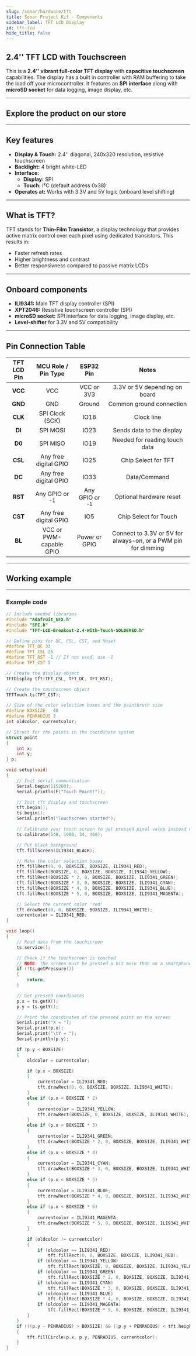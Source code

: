 ```yaml
---
slug: /sonar/hardware/tft
title: Sonar Project Kit - Components
sidebar_label: TFT LCD Display
id: tft-lcd
hide_title: false
---
```


## 2.4'' TFT LCD with Touchscreen
This is a **2.4'' vibrant full-color TFT display** with **capacitive touchscreen** capabilities. The display has a built in controller with RAM buffering to take the load off your microcontroller. It features an **SPI interface** along with **microSD socket** for data logging, image display, etc.

<CenteredImage src="/img/tft-lcd/tftlcd.png" alt="Image of TFT LCD Breakout" caption="2.4 inch TFT LCD Touch Breakout" width="600px"/>

---
## Explore the product on our store

<QuickLink 
  title="2.4'' TFT LCD Breakout with Touchscreen" description="333211"
  url="https://soldered.com/product/tft-lcd-breakout-2-4-with-touch/"
  image="/img/tft-lcd/tftlcd.png" 
/>

---

## Key features
- **Display & Touch:** 2.4'' diagonal, 240x320 resolution, resistive  touchscreen
- **Backlight:** 4 bright white-LED
- **Interface:**
  - **Display:** SPI
  - **Touch:** I²C (default address 0x38)
- **Operates at:** Works with 3.3V and 5V logic (onboard level shifting)

---

## What is TFT?
TFT stands for **Thin-Film Transistor**, a display technology that provides active matrix control over each pixel using dedicated transistors. This results in:
- Faster refresh rates
- Higher brightness and contrast
- Better responsivness compared to passive matrix LCDs

---

## Onboard components
- **ILI9341:** Main TFT display controller (SPI)
- **XPT2046:** Resistive touchscreen controller (SPI)
- **microSD socket:** SPI interface for data logging, image display, etc.
- **Level-shifter** for 3.3V and 5V compatibility

---

## Pin Connection Table

| TFT LCD Pin | MCU Role / Pin Type | ESP32 Pin | Notes |
|:---:|:---:|:---:|:---:|
| **VCC** | VCC | VCC or 3V3 | 3.3V or 5V depending on board |
| **GND** | GND | Ground | Common ground connection |
| **CLK** | SPI Clock (SCK)| IO18 | Clock line |
| **DI** | SPI MOSI | IO23 | Sends data to the display |
| **D0** | SPI MISO	 | IO19 | Needed for reading touch data |
| **CSL** | Any free digital GPIO | IO25 | Chip Select for TFT |
| **DC** | Any free digital GPIO| IO33 | Data/Command |
| **RST** | Any GPIO or `-1` | Any GPIO or `-1` | Optional hardware reset |
| **CST** | Any free digital GPIO | IO5 | Chip Select for Touch | 
| **BL** | VCC or PWM-capable GPIO | Power or GPIO | Connect to 3.3V or 5V for always-on, or a PWM pin for dimming |

---

## Working example

<ReactPlayer src='../../../videos/sonar-project/tft-demo.mp4' width='100%' height='auto' muted='true' autoPlay='true' loop='true'/>

---

### Example code

```cpp
// Include needed libraries
#include "Adafruit_GFX.h"
#include "SPI.h"
#include "TFT-LCD-Breakout-2.4-With-Touch-SOLDERED.h"

// Define pins for DC, CSL, CST, and Reset
#define TFT_DC 33
#define TFT_CSL 25
#define TFT_RST -1 // If not used, use -1
#define TFT_CST 5

// Create the display object
TFTDisplay tft(TFT_CSL, TFT_DC, TFT_RST);

// Create the touchscreen object
TFTTouch ts(TFT_CST);

// Size of the color selection boxes and the paintbrush size
#define BOXSIZE   40
#define PENRADIUS 3
int oldcolor, currentcolor;

// Struct for the points in the coordinate system
struct point
{
    int x;
    int y;
} p;

void setup(void)
{
    // Init serial communication
    Serial.begin(115200);
    Serial.println(F("Touch Paint!"));

    // Init tft display and touchscreen
    tft.begin();
    ts.begin();
    Serial.println("Touchscreen started");

    // Calibrate your touch screen to get pressed pixel value instead of raw data
    ts.calibrate(540, 1000, 34, 460);

    // Put black background
    tft.fillScreen(ILI9341_BLACK);

    // Make the color selection boxes
    tft.fillRect(0, 0, BOXSIZE, BOXSIZE, ILI9341_RED);
    tft.fillRect(BOXSIZE, 0, BOXSIZE, BOXSIZE, ILI9341_YELLOW);
    tft.fillRect(BOXSIZE * 2, 0, BOXSIZE, BOXSIZE, ILI9341_GREEN);
    tft.fillRect(BOXSIZE * 3, 0, BOXSIZE, BOXSIZE, ILI9341_CYAN);
    tft.fillRect(BOXSIZE * 4, 0, BOXSIZE, BOXSIZE, ILI9341_BLUE);
    tft.fillRect(BOXSIZE * 5, 0, BOXSIZE, BOXSIZE, ILI9341_MAGENTA);

    // Select the current color 'red'
    tft.drawRect(0, 0, BOXSIZE, BOXSIZE, ILI9341_WHITE);
    currentcolor = ILI9341_RED;
}

void loop()
{
    // Read data from the touchscreen
    ts.service();

    // Check if the touchscreen is touched
    // NOTE: The screen must be pressed a bit more than on a smartphone to detect touch
    if (!ts.getPressure())
    {
        return;
    }

    // Get pressed coordinates
    p.x = ts.getX();
    p.y = ts.getY();

    // Print the coordinates of the pressed point on the screen
    Serial.print("X = ");
    Serial.print(p.x);
    Serial.print("\tY = ");
    Serial.println(p.y);

    if (p.y < BOXSIZE)
    {
        oldcolor = currentcolor;

        if (p.x < BOXSIZE)
        {
            currentcolor = ILI9341_RED;
            tft.drawRect(0, 0, BOXSIZE, BOXSIZE, ILI9341_WHITE);
        }
        else if (p.x < BOXSIZE * 2)
        {
            currentcolor = ILI9341_YELLOW;
            tft.drawRect(BOXSIZE, 0, BOXSIZE, BOXSIZE, ILI9341_WHITE);
        }
        else if (p.x < BOXSIZE * 3)
        {
            currentcolor = ILI9341_GREEN;
            tft.drawRect(BOXSIZE * 2, 0, BOXSIZE, BOXSIZE, ILI9341_WHITE);
        }
        else if (p.x < BOXSIZE * 4)
        {
            currentcolor = ILI9341_CYAN;
            tft.drawRect(BOXSIZE * 3, 0, BOXSIZE, BOXSIZE, ILI9341_WHITE);
        }
        else if (p.x < BOXSIZE * 5)
        {
            currentcolor = ILI9341_BLUE;
            tft.drawRect(BOXSIZE * 4, 0, BOXSIZE, BOXSIZE, ILI9341_WHITE);
        }
        else if (p.x < BOXSIZE * 6)
        {
            currentcolor = ILI9341_MAGENTA;
            tft.drawRect(BOXSIZE * 5, 0, BOXSIZE, BOXSIZE, ILI9341_WHITE);
        }

        if (oldcolor != currentcolor)
        {
            if (oldcolor == ILI9341_RED)
                tft.fillRect(0, 0, BOXSIZE, BOXSIZE, ILI9341_RED);
            if (oldcolor == ILI9341_YELLOW)
                tft.fillRect(BOXSIZE, 0, BOXSIZE, BOXSIZE, ILI9341_YELLOW);
            if (oldcolor == ILI9341_GREEN)
                tft.fillRect(BOXSIZE * 2, 0, BOXSIZE, BOXSIZE, ILI9341_GREEN);
            if (oldcolor == ILI9341_CYAN)
                tft.fillRect(BOXSIZE * 3, 0, BOXSIZE, BOXSIZE, ILI9341_CYAN);
            if (oldcolor == ILI9341_BLUE)
                tft.fillRect(BOXSIZE * 4, 0, BOXSIZE, BOXSIZE, ILI9341_BLUE);
            if (oldcolor == ILI9341_MAGENTA)
                tft.fillRect(BOXSIZE * 5, 0, BOXSIZE, BOXSIZE, ILI9341_MAGENTA);
        }
    }
    if (((p.y - PENRADIUS) > BOXSIZE) && ((p.y + PENRADIUS) < tft.height()))
    {
        tft.fillCircle(p.x, p.y, PENRADIUS, currentcolor);
    }
}
```
